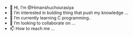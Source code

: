 - 👋 Hi, I’m @Himanshuchourasiya
- 👀 I’m interested in bulding thing that push my knowledge ...
- 🌱 I’m currently learning C programming..
- 💞️ I’m looking to collaborate on ...
- 📫 How to reach me ...

<!---
Himanshuchourasiya/Himanshuchourasiya is a ✨ special ✨ repository because its `README.md` (this file) appears on your GitHub profile.
You can click the Preview link to take a look at your changes.
--->
